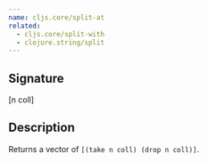 ```yaml
---
name: cljs.core/split-at
related:
  - cljs.core/split-with
  - clojure.string/split
---
```


## Signature
[n coll]


## Description

Returns a vector of `[(take n coll) (drop n coll)]`.
